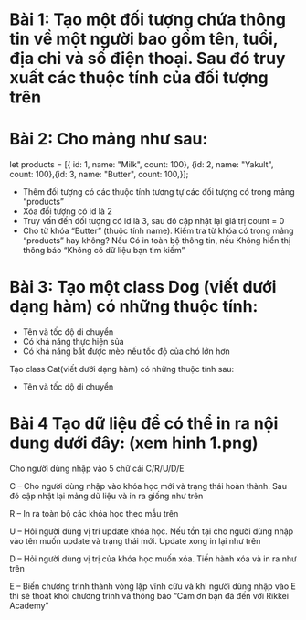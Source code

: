 # Bài 1: Tạo một đối tượng chứa thông tin về một người bao gồm tên, tuổi, địa chỉ và số điện thoại. Sau đó truy xuất các thuộc tính của đối tượng trên


# Bài 2: Cho mảng như sau:

let products = [{ id: 1, name: "Milk", count: 100}, {id: 2, name: "Yakult", count: 100},{id: 3, name: "Butter", count: 100,}];

- Thêm đối tượng có các thuộc tính tương tự các đối tượng có trong mảng “products”
- Xóa đối tượng có id là 2
- Truy vấn đến đối tượng có id là 3, sau đó cập nhật lại giá trị count = 0
- Cho từ khóa “Butter” (thuộc tính name). Kiểm tra từ khóa có trong mảng “products” hay không? Nếu Có in toàn bộ thông tin, nếu Không hiển thị thông báo “Không có dữ liệu bạn tìm kiếm”

# Bài 3: Tạo một class Dog (viết dưới dạng hàm) có những thuộc tính:

- Tên và tốc độ di chuyển
- Có khả năng thực hiện sủa
- Có khả năng bắt được mèo nếu tốc độ của chó lớn hơn

Tạo class Cat(viết dưới dạng hàm) có những thuộc tính sau:

- Tên và tốc dộ di chuyển

# Bài 4 Tạo dữ liệu để có thể in ra nội dung dưới đây: (xem hinh 1.png)

Cho người dùng nhập vào 5 chữ cái C/R/U/D/E

C – Cho người dùng nhập vào khóa học mới và trạng thái hoàn thành. Sau đó cập nhật lại mảng dữ liệu và in ra giống như trên

R – In ra toàn bộ các khóa học theo mẫu trên

U – Hỏi người dùng vị trí update khóa học. Nếu tồn tại cho người dùng nhập vào tên muốn update và trạng thái mới. Update xong in lại như trên

D – Hỏi người dùng vị trị của khóa học muốn xóa. Tiến hành xóa và in ra như trên

E – Biến chương trình thành vòng lặp vĩnh cứu và khi người dùng nhập vào E thì sẽ thoát khỏi chương trình và thông báo “Cảm ơn bạn đã đến với Rikkei Academy”